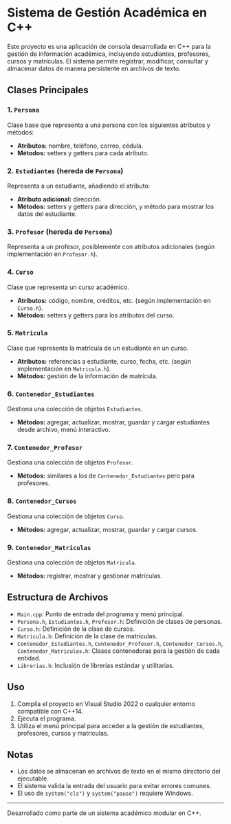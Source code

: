 # Sistema de Gestión Académica en C++

Este proyecto es una aplicación de consola desarrollada en C++ para la gestión de información académica, incluyendo estudiantes, profesores, cursos y matrículas. El sistema permite registrar, modificar, consultar y almacenar datos de manera persistente en archivos de texto.

## Clases Principales

### 1. `Persona`
Clase base que representa a una persona con los siguientes atributos y métodos:
- **Atributos:** nombre, teléfono, correo, cédula.
- **Métodos:** setters y getters para cada atributo.

### 2. `Estudiantes` (hereda de `Persona`)
Representa a un estudiante, añadiendo el atributo:
- **Atributo adicional:** dirección.
- **Métodos:** setters y getters para dirección, y método para mostrar los datos del estudiante.

### 3. `Profesor` (hereda de `Persona`)
Representa a un profesor, posiblemente con atributos adicionales (según implementación en `Profesor.h`).

### 4. `Curso`
Clase que representa un curso académico.
- **Atributos:** código, nombre, créditos, etc. (según implementación en `Curso.h`).
- **Métodos:** setters y getters para los atributos del curso.

### 5. `Matricula`
Clase que representa la matrícula de un estudiante en un curso.
- **Atributos:** referencias a estudiante, curso, fecha, etc. (según implementación en `Matricula.h`).
- **Métodos:** gestión de la información de matrícula.

### 6. `Contenedor_Estudiantes`
Gestiona una colección de objetos `Estudiantes`.
- **Métodos:** agregar, actualizar, mostrar, guardar y cargar estudiantes desde archivo, menú interactivo.

### 7. `Contenedor_Profesor`
Gestiona una colección de objetos `Profesor`.
- **Métodos:** similares a los de `Contenedor_Estudiantes` pero para profesores.

### 8. `Contenedor_Cursos`
Gestiona una colección de objetos `Curso`.
- **Métodos:** agregar, actualizar, mostrar, guardar y cargar cursos.

### 9. `Contenedor_Matriculas`
Gestiona una colección de objetos `Matricula`.
- **Métodos:** registrar, mostrar y gestionar matrículas.

## Estructura de Archivos

- `Main.cpp`: Punto de entrada del programa y menú principal.
- `Persona.h`, `Estudiantes.h`, `Profesor.h`: Definición de clases de personas.
- `Curso.h`: Definición de la clase de cursos.
- `Matricula.h`: Definición de la clase de matrículas.
- `Contenedor_Estudiantes.h`, `Contenedor_Profesor.h`, `Contenedor_Cursos.h`, `Contenedor_Matriculas.h`: Clases contenedoras para la gestión de cada entidad.
- `Librerias.h`: Inclusión de librerías estándar y utilitarias.

## Uso

1. Compila el proyecto en Visual Studio 2022 o cualquier entorno compatible con C++14.
2. Ejecuta el programa.
3. Utiliza el menú principal para acceder a la gestión de estudiantes, profesores, cursos y matrículas.

## Notas

- Los datos se almacenan en archivos de texto en el mismo directorio del ejecutable.
- El sistema valida la entrada del usuario para evitar errores comunes.
- El uso de `system("cls")` y `system("pause")` requiere Windows.

---

Desarrollado como parte de un sistema académico modular en C++.
